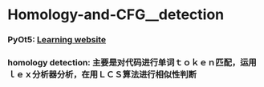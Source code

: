 # Homology-and-CFG__detection

### PyOt5: [Learning website](https://nitratine.net/blog/post/python-guis-with-pyqt/)


### homology detection: 主要是对代码进行单词ｔｏｋｅｎ匹配，运用ｌｅｘ分析器分析，在用ＬＣＳ算法进行相似性判断
